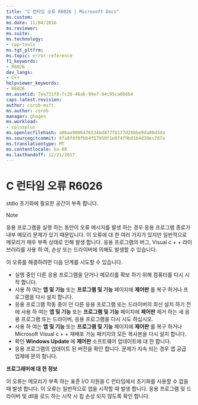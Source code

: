 ```yaml
---
title: "C 런타임 오류 R6026 | Microsoft Docs"
ms.custom: 
ms.date: 11/04/2016
ms.reviewer: 
ms.suite: 
ms.technology:
- cpp-tools
ms.tgt_pltfrm: 
ms.topic: error-reference
f1_keywords:
- R6026
dev_langs:
- C++
helpviewer_keywords:
- R6026
ms.assetid: 7ea751f8-fc20-46ab-99ef-84c95ca0b6b4
caps.latest.revision: 
author: corob-msft
ms.author: corob
manager: ghogen
ms.workload:
- cplusplus
ms.openlocfilehash: a0baa9806476534bd877f8177d20bbe9da80d3da
ms.sourcegitcommit: 8fa8fdf0fbb4f57950f1e8f4f9b81b4d39ec7d7a
ms.translationtype: MT
ms.contentlocale: ko-KR
ms.lasthandoff: 12/21/2017
---
```

# <a name="c-runtime-error-r6026"></a>C 런타임 오류 R6026
stdio 초기화에 필요한 공간이 부족 합니다.  
  
> [!NOTE]
>  응용 프로그램을 실행 하는 동안이 오류 메시지를 발생 하는 경우 응용 프로그램 종료가 내부 메모리 문제가 있기 때문입니다. 이 오류에 대 한 여러 가지가 있지만 일반적으로 메모리가 매우 부족 상태로 인해 발생 합니다. 응용 프로그램의 버그, Visual c + + 라이브러리를 사용 하 여, 손상 또는 드라이버에 의해도 발생할 수 있습니다.  
>   
>  이 오류를 해결하려면 다음 단계를 시도할 수 있습니다.  
>   
>  -   실행 중인 다른 응용 프로그램을 닫거나 메모리를 확보 하기 위해 컴퓨터를 다시 시작 합니다.  
> -   사용 하 여는 **앱 및 기능** 또는 **프로그램 및 기능** 페이지에 **제어판** 를 복구 하거나 프로그램을 다시 설치 합니다.  
> -   응용 프로그램 작동 중이 던 다른 응용 프로그램 또는 드라이버의 최신 설치 하기 전에 사용 하 여는 **앱 및 기능** 또는 **프로그램 및 기능** 페이지에 **제어판** 제거 하는 새 응용 프로그램 또는 드라이버, 응용 프로그램을 다시 시도 하십시오.  
> -   사용 하 여는 **앱 및 기능** 또는 **프로그램 및 기능** 페이지에 **제어판** 를 복구 하거나 Microsoft Visual c + + 재배포 가능 패키지의 모든 복사본을 다시 설치 합니다.  
> -   확인 **Windows Update** 에 **제어판** 소프트웨어 업데이트에 대 한 합니다.  
> -   응용 프로그램의 업데이트 된 버전을 확인 합니다. 문제가 지속 되는 경우 앱 공급 업체에 문의 합니다.  
  
 **프로그래머에 대 한 정보**  
  
 이 오류는 메모리가 부족 하는 표준 I/O 지원을 C 런타임에서 초기화를 사용할 수 없을 때 발생 합니다. 이 오류는 일반적으로 앱을 시작할 때 발생 합니다. 응용 프로그램 및 드라이버 및 dll을 로드 하는 시작 시 힙 손상 되지 않도록 확인 합니다.